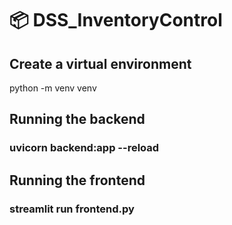 # 📦 DSS_InventoryControl

## Create a virtual environment

python -m venv venv

## Running the backend

### **uvicorn** backend:app --reload

## Running the frontend

### streamlit run frontend.py
